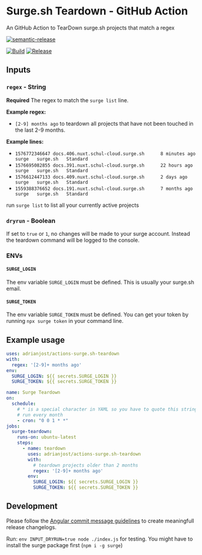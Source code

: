 # Surge.sh Teardown - GitHub Action

An GitHub Action to TearDown surge.sh projects that match a regex

[![semantic-release](https://img.shields.io/badge/%20%20%F0%9F%93%A6%F0%9F%9A%80-semantic--release-e10079.svg)](https://github.com/semantic-release/semantic-release)

[![Build](https://github.com/adrianjost/actions-surge.sh-teardown/workflows/Build/badge.svg)](https://github.com/adrianjost/actions-surge.sh-teardown/actions?query=workflow%3ABuild) [![Release](https://github.com/adrianjost/actions-surge.sh-teardown/workflows/Release/badge.svg)](https://github.com/adrianjost/actions-surge.sh-teardown/actions?query=workflow%3ARelease)

## Inputs

### `regex` - String

**Required** The regex to match the `surge list` line.

**Example regex:**

- `[2-9] months ago` to teardown all projects that have not been touched in the last 2-9 months.

**Example lines:**

- `1576772346647 docs.406.nuxt.schul-cloud.surge.sh      8 minutes ago   surge   surge.sh   Standard`
- `1576695082855 docs.391.nuxt.schul-cloud.surge.sh      22 hours ago    surge   surge.sh   Standard`
- `1576612447133 docs.409.nuxt.schul-cloud.surge.sh      2 days ago      surge   surge.sh   Standard`
- `1559388376652 docs.191.nuxt.schul-cloud.surge.sh      7 months ago    surge   surge.sh   Standard`

run `surge list` to list all your currently active projects

### `dryrun` - Boolean

If set to `true` or `1`, no changes will be made to your surge account.
Instead the teardown command will be logged to the console.

### ENVs

#### `SURGE_LOGIN`

The env variable `SURGE_LOGIN` must be defined. This is usually your surge.sh email.

#### `SURGE_TOKEN`

The env variable `SURGE_TOKEN` must be defined.
You can get your token by running `npx surge token` in your command line.

## Example usage

```yml
uses: adrianjost/actions-surge.sh-teardown
with:
  regex: '[2-9]+ months ago'
env:
  SURGE_LOGIN: ${{ secrets.SURGE_LOGIN }}
  SURGE_TOKEN: ${{ secrets.SURGE_TOKEN }}
```

```yml
name: Surge Teardown
on:
  schedule:
    # * is a special character in YAML so you have to quote this string
    # run every month
    - cron: "0 0 1 * *"
jobs:
  surge-teardown:
    runs-on: ubuntu-latest
    steps:
      - name: teardown
        uses: adrianjost/actions-surge.sh-teardown
        with:
          # teardown projects older than 2 months
          regex: '[2-9]+ months ago'
        env:
          SURGE_LOGIN: ${{ secrets.SURGE_LOGIN }}
          SURGE_TOKEN: ${{ secrets.SURGE_TOKEN }}
```

## Development

Please follow the [Angular commit message guidelines](https://github.com/angular/angular/blob/master/CONTRIBUTING.md#commit) to create meaningfull release changelogs.

Run: `env INPUT_DRYRUN=true node ./index.js` for testing. You might have to install the surge package first (`npm i -g surge`)